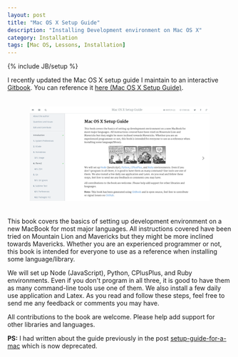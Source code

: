 ```yaml
---
layout: post
title: "Mac OS X Setup Guide"
description: "Installing Development environment on Mac OS X"
category: Installation
tags: [Mac OS, Lessons, Installation]
---
```

{% include JB/setup %}

I recently updated the Mac OS X setup guide I maintain to an interactive [Gitbook](http://www.gitbook.io/). You can reference it [here (Mac OS X Setup Guide)](/mac-setup).

<img src="/assets/images/mac-gitbook.png" alt="Screenshot" style="width: 80%; margin-left:10%; margin-right:10%; margin-top:20px; margin-bottom:20px;"/>

This book covers the basics of setting up development environment on a new MacBook for most major languages. All instructions covered have been tried on Mountain Lion and Mavericks but they might be more inclined towards Mavericks. Whether you are an experienced programmer or not, this book is intended for everyone to use as a reference when installing some language/library.

We will set up Node (JavaScript), Python, CPlusPlus, and Ruby environments. Even if you don't program in all three, it is good to have them as many command-line tools use one of them. We also install a few daily use application and Latex. As you read and follow these steps, feel free to send me any feedback or comments you may have.

All contributions to the book are welcome. Please help add support for other libraries and languages.

**PS:** I had written about the guide previously in the post [setup-guide-for-a-mac](/installation/2014/02/16/Setup-guide-for-a-mac/) which is now deprecated.

